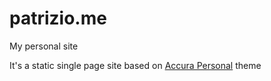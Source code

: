 # patrizio.me

My personal site

It's a static single page site based on [Accura Personal](http://themeforest.net/item/accura-personal-resume-cv-vcard-portfolio-theme/10184484) theme
